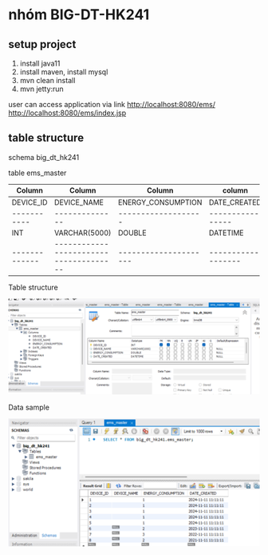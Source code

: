 # nhóm BIG-DT-HK241

## setup project
1. install java11
2. install maven, install mysql
3. mvn clean install
4. mvn jetty:run

user can access application via link
[http://localhost:8080/ems/](http://localhost:8080/ems/)
[http://localhost:8080/ems/index.jsp](http://localhost:8080/ems/index.jsp)

## table structure
schema big_dt_hk241

table ems_master

| Column      | Column                                 | Column                | column            |
|-------------|----------------------------------------|-----------------------|-------------------|
| DEVICE_ID   | DEVICE_NAME                            | ENERGY_CONSUMPTION    | DATE_CREATED      |
| ----------- | --------------                         | -------------------   | ----------------  |
| INT         | VARCHAR(5000)                          | DOUBLE                | DATETIME          |
|-------------| -------------------------------------- | --------------------- | ------------------ |


Table structure

![Example Image](images/table_structure.png)

Data sample

![Example Image](images/ems_master_data_sample.png)
